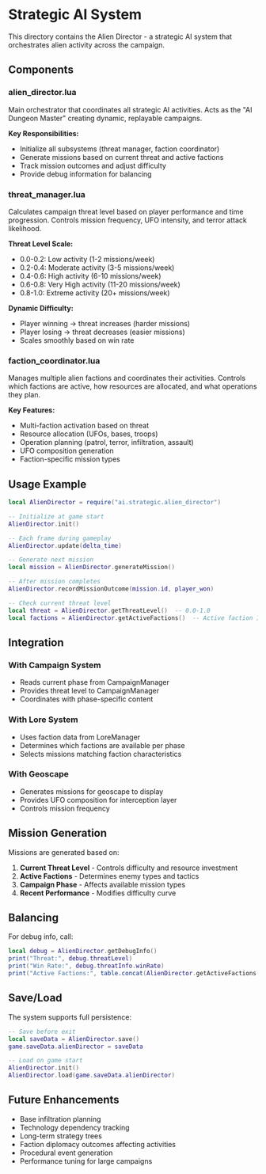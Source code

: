 # Strategic AI System

This directory contains the Alien Director - a strategic AI system that orchestrates alien activity across the campaign.

## Components

### alien_director.lua
Main orchestrator that coordinates all strategic AI activities. Acts as the "AI Dungeon Master" creating dynamic, replayable campaigns.

**Key Responsibilities:**
- Initialize all subsystems (threat manager, faction coordinator)
- Generate missions based on current threat and active factions
- Track mission outcomes and adjust difficulty
- Provide debug information for balancing

### threat_manager.lua
Calculates campaign threat level based on player performance and time progression. Controls mission frequency, UFO intensity, and terror attack likelihood.

**Threat Level Scale:**
- 0.0-0.2: Low activity (1-2 missions/week)
- 0.2-0.4: Moderate activity (3-5 missions/week)
- 0.4-0.6: High activity (6-10 missions/week)
- 0.6-0.8: Very High activity (11-20 missions/week)
- 0.8-1.0: Extreme activity (20+ missions/week)

**Dynamic Difficulty:**
- Player winning → threat increases (harder missions)
- Player losing → threat decreases (easier missions)
- Scales smoothly based on win rate

### faction_coordinator.lua
Manages multiple alien factions and coordinates their activities. Controls which factions are active, how resources are allocated, and what operations they plan.

**Key Features:**
- Multi-faction activation based on threat
- Resource allocation (UFOs, bases, troops)
- Operation planning (patrol, terror, infiltration, assault)
- UFO composition generation
- Faction-specific mission types

## Usage Example

```lua
local AlienDirector = require("ai.strategic.alien_director")

-- Initialize at game start
AlienDirector.init()

-- Each frame during gameplay
AlienDirector.update(delta_time)

-- Generate next mission
local mission = AlienDirector.generateMission()

-- After mission completes
AlienDirector.recordMissionOutcome(mission.id, player_won)

-- Check current threat level
local threat = AlienDirector.getThreatLevel()  -- 0.0-1.0
local factions = AlienDirector.getActiveFactions()  -- Active faction IDs
```

## Integration

### With Campaign System
- Reads current phase from CampaignManager
- Provides threat level to CampaignManager
- Coordinates with phase-specific content

### With Lore System
- Uses faction data from LoreManager
- Determines which factions are available per phase
- Selects missions matching faction characteristics

### With Geoscape
- Generates missions for geoscape to display
- Provides UFO composition for interception layer
- Controls mission frequency

## Mission Generation

Missions are generated based on:
1. **Current Threat Level** - Controls difficulty and resource investment
2. **Active Factions** - Determines enemy types and tactics
3. **Campaign Phase** - Affects available mission types
4. **Recent Performance** - Modifies difficulty curve

## Balancing

For debug info, call:
```lua
local debug = AlienDirector.getDebugInfo()
print("Threat:", debug.threatLevel)
print("Win Rate:", debug.threatInfo.winRate)
print("Active Factions:", table.concat(AlienDirector.getActiveFactions(), ", "))
```

## Save/Load

The system supports full persistence:
```lua
-- Save before exit
local saveData = AlienDirector.save()
game.saveData.alienDirector = saveData

-- Load on game start
AlienDirector.init()
AlienDirector.load(game.saveData.alienDirector)
```

## Future Enhancements

- Base infiltration planning
- Technology dependency tracking
- Long-term strategy trees
- Faction diplomacy outcomes affecting activities
- Procedural event generation
- Performance tuning for large campaigns
